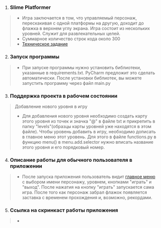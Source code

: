 1. ### **Slime Platformer**
> - Игра заключается в том, что управляемый персонаж, перескакивая с одной платформы на другую, доходит до 
флажка в верхнем углу экрана. Игра состоит из нескольких уровней. Служит для развлекательных целей.
> - Суммарное количество строк кода около 300
> - [Техническое задание](materials%2Ftechnical_specification.md)
2. ### **Запуск программы**
> - При запуске программы нужно установить библиотеки, указанные в requirements.txt. PyCharm предложит это сделать 
автоматически. После установки библиотек, вы можете запустить программу через файл main.py
3. ### **Поддержка проекта в рабочем состоянии**
> Добавление нового уровня в игру
> - Для добавления нового уровня необходимо создать карту этого уровня из точек и значка "@" в файле txt и прикрепить 
в папку "levels"(образцы карты уровней уже находятся в этом файле). Чтобы уровень добавить в игру, необходимо дописать 
в главное меню этот уровень. 
Для этого в файле functions.py в функцию menu() в menu.add.selector нужно вписать название этого уровня и его 
порядковый номер.
4. ### **Описание работы для обычного пользователя в приложении**
> - После запуска приложения пользователь видит [главное меню](materials%2Fmain_menu.png) с выбором имени персонажу, 
уровнем, кнопками "играть" и "выход". После нажатия на кнопку "играть" запускается сама игра. После того как персонаж
забрал флажок появляется заставка с временем прохождения и, возможно, рекордами.
5. ### **Ссылка на скринкаст работы приложения**
> - 